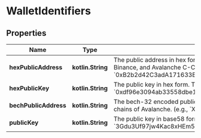 
# WalletIdentifiers

## Properties
Name | Type | Description | Notes
------------ | ------------- | ------------- | -------------
**hexPublicAddress** | **kotlin.String** | The public address in hex form of the wallet. This is commonly used in Ethereum, Binance, and Avalanche C-Chain. (e.g., &#x60;0xB2b2d42C3adA171633E36b427F062f85A642F453&#x60;)  |  [optional]
**hexPublicKey** | **kotlin.String** | The public key in hex form. This is used in the Near blockchain. (e.g., &#x60;0xdf96e3094ab33558dbe14e743aceded3779307b931e12bd6f526fe450db70910&#x60;)  |  [optional]
**bechPublicAddress** | **kotlin.String** | The bech-32 encoded public address of the wallet, commonly used for the X and P chains of Avalanche. (e.g., &#x60;X-avax1rlxm7ygahlzfjgj4s965t0lk0ucm8v48rc9r5r&#x60;)  |  [optional]
**publicKey** | **kotlin.String** | The public key in base58 form. This is used in the Solana blockchain. (e.g., &#x60;3Gdu3Uf97jw4Kac8xHEm5Hqmob3BrvJhf3We8s9t5Q2c&#x60;)  |  [optional]



